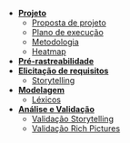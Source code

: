 - [**Projeto**](/pages/proposta.md)
    - [Proposta de projeto](/pages/proposta.md)
    - [Plano de execução](/pages/planejamento-entregas.md)
    - [Metodologia](/pages/metodologia.md)
    - [Heatmap](/pages/heatmap.md)
- [**Pré-rastreabilidade**](/pages/pre-rastreabilidade/rich-picture.md)
- [**Elicitação de requisitos**](/pages/elicitacao/storytelling.md)
    - [Storytelling](/pages/elicitacao/storytelling.md)
    <!-- - [Introspecção](/pages/elicitacao/introspeccao.md) -->
- [**Modelagem**](/pages/modelagem/lexicos.md)
    - [Léxicos](/pages/modelagem/lexicos.md)
- [**Análise e Validação**](/pages/analise/validar-storytelling.md)
    - [Validação Storytelling](/pages/analise/validar-storytelling.md)
    - [Validação Rich Pictures](/pages/analise/validar-rich-picture.md)

<!-- - [**Modelagem**](/pages/modelagem/lexicos.md)
    - [Casos de Uso - UC's](/pages/modelagem/casos-uso.md
    - [Especificação dos UC's](/pages/modelagem/especificacao-uc.md)
    - [Backlog do produto](/pages/modelagem/backlog.md)
        - [Épicos](/pages/modelagem/epicos.md)
        - [Histórias de usuário](/pages/modelagem/historia-usuario.md)
- [**Pós-rastreabilidade**](/pages/pos-rastreabilidade/backward.md) -->
